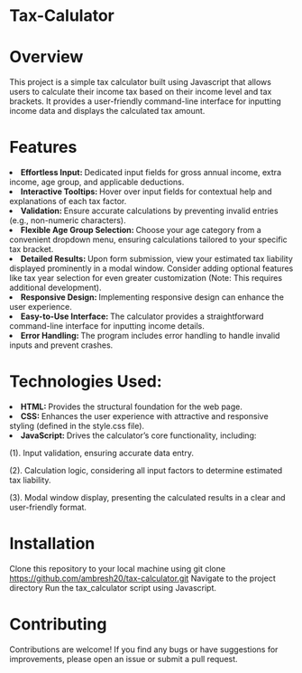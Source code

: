 # Tax-Calulator

# Overview
This project is a simple tax calculator built using Javascript that allows users to calculate their income tax based on their income level and tax brackets. It provides a user-friendly command-line interface for inputting income data and displays the calculated tax amount.

# Features
<li> 
  <b> Effortless Input: </b> Dedicated input fields for gross annual income, extra income, age group, and applicable deductions.
</li>
<li>
  <b> Interactive Tooltips: </b> Hover over input fields for contextual help and explanations of each tax factor.
</li>
<li>
  <b>Validation: </b> Ensure accurate calculations by preventing invalid entries (e.g., non-numeric characters).
</li>
<li>
  <b>Flexible Age Group Selection: </b> Choose your age category from a convenient dropdown menu, ensuring calculations tailored to your specific tax bracket.
</li>
<li>
  <b>Detailed Results: </b> Upon form submission, view your estimated tax liability displayed prominently in a modal window. Consider adding optional features like tax year selection for even greater customization (Note: This requires additional development).
</li>
<li>
  <b>Responsive Design: </b> Implementing responsive design can enhance the user experience.
</li>
<li>
  <b>Easy-to-Use Interface: </b> The calculator provides a straightforward command-line interface for inputting income details.
</li>
<li>
  <b>Error Handling: </b> The program includes error handling to handle invalid inputs and prevent crashes.
</li>


# Technologies Used:
<li>
   <b> HTML: </b> Provides the structural foundation for the web page.
</li>
<li>
    <b> CSS: </b> Enhances the user experience with attractive and responsive styling (defined in the style.css file).
</li>
<li>
   <b> JavaScript: </b> Drives the calculator’s core functionality, including:
    <p> (1). Input validation, ensuring accurate data entry. </p>
    <p> (2). Calculation logic, considering all input factors to determine estimated tax liability.</p>
    <P> (3). Modal window display, presenting the calculated results in a clear and user-friendly format. </P>
</li>

# Installation
Clone this repository to your local machine using git clone https://github.com/ambresh20/tax-calculator.git
Navigate to the project directory
Run the tax_calculator script using Javascript.


# Contributing
Contributions are welcome! If you find any bugs or have suggestions for improvements, please open an issue or submit a pull request.
